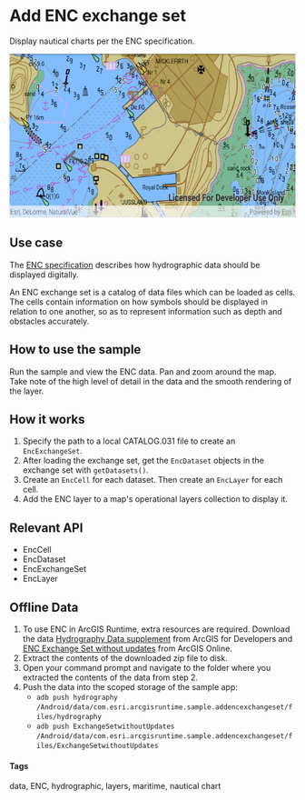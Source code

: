 # Add ENC exchange set

Display nautical charts per the ENC specification.

![Image of adding ENC exchange set](add-enc-exchange-set.png)

## Use case

The [ENC specification](https://docs.iho.int/iho_pubs/standard/S-57Ed3.1/20ApB1.pdf) describes how hydrographic data should be displayed digitally.

An ENC exchange set is a catalog of data files which can be loaded as cells. The cells contain information on how symbols should be displayed in relation to one another, so as to represent information such as depth and obstacles accurately.

## How to use the sample

Run the sample and view the ENC data. Pan and zoom around the map. Take note of the high level of detail in the data and the smooth rendering of the layer.

## How it works

1. Specify the path to a local CATALOG.031 file to create an `EncExchangeSet`.
2. After loading the exchange set, get the `EncDataset` objects in the exchange set with `getDatasets()`.
3. Create an `EncCell` for each dataset. Then create an `EncLayer` for each cell.
4. Add the ENC layer to a map's operational layers collection to display it.

## Relevant API

* EncCell
* EncDataset
* EncExchangeSet
* EncLayer

## Offline Data

1. To use ENC in ArcGIS Runtime, extra resources are required. Download the data [Hydrography Data supplement](https://developers.arcgis.com/downloads/data) from ArcGIS for Developers and [ENC Exchange Set without updates](https://arcgisruntime.maps.arcgis.com/home/item.html?id=9d2987a825c646468b3ce7512fb76e2d) from ArcGIS Online.
2. Extract the contents of the downloaded zip file to disk.
3. Open your command prompt and navigate to the folder where you extracted the contents of the data from step 2.
4. Push the data into the scoped storage of the sample app:
 	* `adb push hydrography /Android/data/com.esri.arcgisruntime.sample.addencexchangeset/files/hydrography`
	* `adb push ExchangeSetwithoutUpdates /Android/data/com.esri.arcgisruntime.sample.addencexchangeset/files/ExchangeSetwithoutUpdates`

#### Tags
data, ENC, hydrographic, layers, maritime, nautical chart
